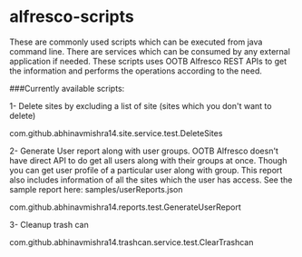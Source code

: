 # alfresco-scripts

These are commonly used scripts which can be executed from java command line. There are services which can be consumed by any external application if needed. These scripts uses OOTB Alfresco REST APIs to get the information and performs the operations according to the need. 


###Currently available scripts:

 1- Delete sites by excluding a list of site (sites which you don't want to delete)
 
 com.github.abhinavmishra14.site.service.test.DeleteSites
 
 2- Generate User report along with user groups. OOTB Alfresco doesn't have direct API to do get all users along with their groups at once. Though you can get user profile of a particular user along with group. This report also includes information of all the sites which the user has access. See the sample report here: samples/userReports.json
 
 
 com.github.abhinavmishra14.reports.test.GenerateUserReport
 
 
 3- Cleanup trash can 

 
 com.github.abhinavmishra14.trashcan.service.test.ClearTrashcan